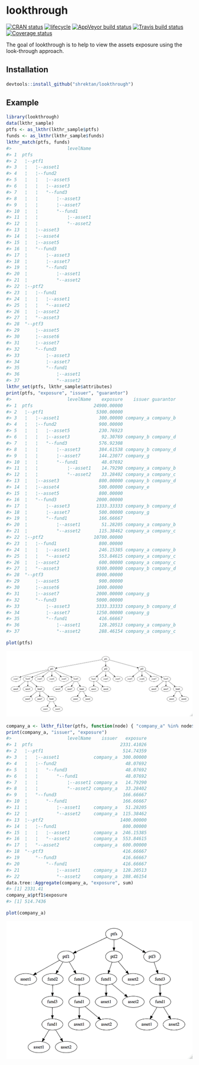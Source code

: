 
<!-- README.md is generated from README.Rmd. Please edit that file -->

# lookthrough

[![CRAN
status](https://www.r-pkg.org/badges/version/lookthrough)](https://cran.r-project.org/package=lookthrough)
[![lifecycle](https://img.shields.io/badge/lifecycle-experimental-orange.svg)](https://www.tidyverse.org/lifecycle/#experimental)
[![AppVeyor build
status](https://ci.appveyor.com/api/projects/status/github/shrektan/lookthrough?branch=master&svg=true)](https://ci.appveyor.com/project/shrektan/lookthrough)
[![Travis build
status](https://travis-ci.org/shrektan/lookthrough.svg?branch=master)](https://travis-ci.org/shrektan/lookthrough)
[![Coverage
status](https://codecov.io/gh/shrektan/lookthrough/branch/master/graph/badge.svg)](https://codecov.io/github/shrektan/lookthrough?branch=master)

The goal of lookthrough is to help to view the assets exposure using the
look-through approach.

## Installation

``` r
devtools::install_github("shrektan/lookthrough")
```

## Example

``` r
library(lookthrough)
data(lkthr_sample)
ptfs <- as_lkthr(lkthr_sample$ptfs)
funds <- as_lkthr(lkthr_sample$funds)
lkthr_match(ptfs, funds)
#>                     levelName
#> 1  ptfs                      
#> 2   ¦--ptf1                  
#> 3   ¦   ¦--asset1            
#> 4   ¦   ¦--fund2             
#> 5   ¦   ¦   ¦--asset5        
#> 6   ¦   ¦   ¦--asset3        
#> 7   ¦   ¦   °--fund3         
#> 8   ¦   ¦       ¦--asset3    
#> 9   ¦   ¦       ¦--asset7    
#> 10  ¦   ¦       °--fund1     
#> 11  ¦   ¦           ¦--asset1
#> 12  ¦   ¦           °--asset2
#> 13  ¦   ¦--asset3            
#> 14  ¦   ¦--asset4            
#> 15  ¦   ¦--asset5            
#> 16  ¦   °--fund3             
#> 17  ¦       ¦--asset3        
#> 18  ¦       ¦--asset7        
#> 19  ¦       °--fund1         
#> 20  ¦           ¦--asset1    
#> 21  ¦           °--asset2    
#> 22  ¦--ptf2                  
#> 23  ¦   ¦--fund1             
#> 24  ¦   ¦   ¦--asset1        
#> 25  ¦   ¦   °--asset2        
#> 26  ¦   ¦--asset2            
#> 27  ¦   °--asset3            
#> 28  °--ptf3                  
#> 29      ¦--asset5            
#> 30      ¦--asset6            
#> 31      ¦--asset7            
#> 32      °--fund3             
#> 33          ¦--asset3        
#> 34          ¦--asset7        
#> 35          °--fund1         
#> 36              ¦--asset1    
#> 37              °--asset2
lkthr_set(ptfs, lkthr_sample$attributes)
print(ptfs, "exposure", "issuer", "guarantor")
#>                     levelName    exposure    issuer guarantor
#> 1  ptfs                       24900.00000                    
#> 2   ¦--ptf1                    5300.00000                    
#> 3   ¦   ¦--asset1               300.00000 company_a company_b
#> 4   ¦   ¦--fund2                900.00000                    
#> 5   ¦   ¦   ¦--asset5           230.76923                    
#> 6   ¦   ¦   ¦--asset3            92.30769 company_b company_d
#> 7   ¦   ¦   °--fund3            576.92308                    
#> 8   ¦   ¦       ¦--asset3       384.61538 company_b company_d
#> 9   ¦   ¦       ¦--asset7       144.23077 company_g          
#> 10  ¦   ¦       °--fund1         48.07692                    
#> 11  ¦   ¦           ¦--asset1    14.79290 company_a company_b
#> 12  ¦   ¦           °--asset2    33.28402 company_a company_c
#> 13  ¦   ¦--asset3               800.00000 company_b company_d
#> 14  ¦   ¦--asset4               500.00000 company_e          
#> 15  ¦   ¦--asset5               800.00000                    
#> 16  ¦   °--fund3               2000.00000                    
#> 17  ¦       ¦--asset3          1333.33333 company_b company_d
#> 18  ¦       ¦--asset7           500.00000 company_g          
#> 19  ¦       °--fund1            166.66667                    
#> 20  ¦           ¦--asset1        51.28205 company_a company_b
#> 21  ¦           °--asset2       115.38462 company_a company_c
#> 22  ¦--ptf2                   10700.00000                    
#> 23  ¦   ¦--fund1                800.00000                    
#> 24  ¦   ¦   ¦--asset1           246.15385 company_a company_b
#> 25  ¦   ¦   °--asset2           553.84615 company_a company_c
#> 26  ¦   ¦--asset2               600.00000 company_a company_c
#> 27  ¦   °--asset3              9300.00000 company_b company_d
#> 28  °--ptf3                    8900.00000                    
#> 29      ¦--asset5               900.00000                    
#> 30      ¦--asset6              1000.00000                    
#> 31      ¦--asset7              2000.00000 company_g          
#> 32      °--fund3               5000.00000                    
#> 33          ¦--asset3          3333.33333 company_b company_d
#> 34          ¦--asset7          1250.00000 company_g          
#> 35          °--fund1            416.66667                    
#> 36              ¦--asset1       128.20513 company_a company_b
#> 37              °--asset2       288.46154 company_a company_c
```

``` r
plot(ptfs)
```

![ptfs-plot](man/figures/ptfs-plot.jpeg)

``` r
company_a <- lkthr_filter(ptfs, function(node) { "company_a" %in% node$issuer })
print(company_a, "issuer", "exposure")
#>                     levelName    issuer   exposure
#> 1  ptfs                                 2331.41026
#> 2   ¦--ptf1                              514.74359
#> 3   ¦   ¦--asset1             company_a  300.00000
#> 4   ¦   ¦--fund2                          48.07692
#> 5   ¦   ¦   °--fund3                      48.07692
#> 6   ¦   ¦       °--fund1                  48.07692
#> 7   ¦   ¦           ¦--asset1 company_a   14.79290
#> 8   ¦   ¦           °--asset2 company_a   33.28402
#> 9   ¦   °--fund3                         166.66667
#> 10  ¦       °--fund1                     166.66667
#> 11  ¦           ¦--asset1     company_a   51.28205
#> 12  ¦           °--asset2     company_a  115.38462
#> 13  ¦--ptf2                             1400.00000
#> 14  ¦   ¦--fund1                         800.00000
#> 15  ¦   ¦   ¦--asset1         company_a  246.15385
#> 16  ¦   ¦   °--asset2         company_a  553.84615
#> 17  ¦   °--asset2             company_a  600.00000
#> 18  °--ptf3                              416.66667
#> 19      °--fund3                         416.66667
#> 20          °--fund1                     416.66667
#> 21              ¦--asset1     company_a  128.20513
#> 22              °--asset2     company_a  288.46154
data.tree::Aggregate(company_a, "exposure", sum)
#> [1] 2331.41
company_a$ptf1$exposure
#> [1] 514.7436
```

``` r
plot(company_a)
```

![issuer-plot](man/figures/issuer-plot.jpeg)
